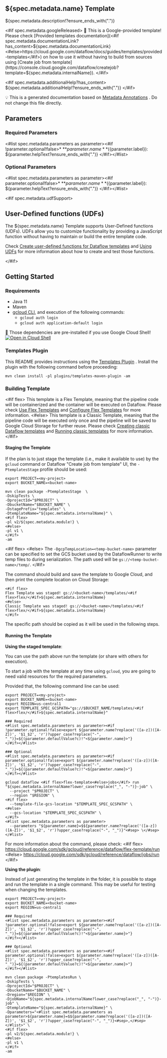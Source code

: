 ${spec.metadata.name} Template
---
${spec.metadata.description!?ensure_ends_with(".")}

<#if spec.metadata.googleReleased>
:memo: This is a Google-provided template! Please
check [Provided templates documentation](<#if spec.metadata.documentationLink?has_content>${spec.metadata.documentationLink}<#else>https://cloud.google.com/dataflow/docs/guides/templates/provided-templates</#if>)
on how to use it without having to build from sources using [Create job from template](https://console.cloud.google.com/dataflow/createjob?template=${spec.metadata.internalName}).
</#if>

<#if spec.metadata.additionalHelp?has_content>
${spec.metadata.additionalHelp!?ensure_ends_with(".")}
</#if>

:bulb: This is a generated documentation based
on [Metadata Annotations](https://github.com/GoogleCloudPlatform/DataflowTemplates#metadata-annotations)
. Do not change this file directly.

## Parameters

### Required Parameters

<#list spec.metadata.parameters as parameter><#if !parameter.optional!false>* **${parameter.name}** (${parameter.label}): ${parameter.helpText?ensure_ends_with(".")}
</#if></#list>

### Optional Parameters

<#list spec.metadata.parameters as parameter><#if parameter.optional!false>* **${parameter.name}** (${parameter.label}): ${parameter.helpText?ensure_ends_with(".")}
</#if></#list>


<#if spec.metadata.udfSupport>
## User-Defined functions (UDFs)

The ${spec.metadata.name} Template supports User-Defined functions (UDFs).
UDFs allow you to customize functionality by providing a JavaScript function
without having to maintain or build the entire template code.

Check [Create user-defined functions for Dataflow templates](https://cloud.google.com/dataflow/docs/guides/templates/create-template-udf)
and [Using UDFs](https://github.com/GoogleCloudPlatform/DataflowTemplates#using-udfs)
for more information about how to create and test those functions.

</#if>

## Getting Started

### Requirements

* Java 11
* Maven
* [gcloud CLI](https://cloud.google.com/sdk/gcloud), and execution of the
  following commands:
  * `gcloud auth login`
  * `gcloud auth application-default login`

:star2: Those dependencies are pre-installed if you use Google Cloud Shell!
[![Open in Cloud Shell](http://gstatic.com/cloudssh/images/open-btn.svg)](https://console.cloud.google.com/cloudshell/editor?cloudshell_git_repo=https%3A%2F%2Fgithub.com%2FGoogleCloudPlatform%2FDataflowTemplates.git&cloudshell_open_in_editor=${spec.metadata.sourceFilePath!README.md})

### Templates Plugin

This README provides instructions using
the [Templates Plugin](https://github.com/GoogleCloudPlatform/DataflowTemplates#templates-plugin)
. Install the plugin with the following command before proceeding:

```shell
mvn clean install -pl plugins/templates-maven-plugin -am
```

### Building Template

<#if flex>
This template is a Flex Template, meaning that the pipeline code will be
containerized and the container will be executed on Dataflow. Please
check [Use Flex Templates](https://cloud.google.com/dataflow/docs/guides/templates/using-flex-templates)
and [Configure Flex Templates](https://cloud.google.com/dataflow/docs/guides/templates/configuring-flex-templates)
for more information.
<#else>
This template is a Classic Template, meaning that the pipeline code will be
executed only once and the pipeline will be saved to Google Cloud Storage for
further reuse. Please check [Creating classic Dataflow templates](https://cloud.google.com/dataflow/docs/guides/templates/creating-templates)
and [Running classic templates](https://cloud.google.com/dataflow/docs/guides/templates/running-templates)
for more information.
</#if>

#### Staging the Template

If the plan is to just stage the template (i.e., make it available to use) by
the `gcloud` command or Dataflow "Create job from template" UI,
the `-PtemplatesStage` profile should be used:

```shell
export PROJECT=<my-project>
export BUCKET_NAME=<bucket-name>

mvn clean package -PtemplatesStage  \
-DskipTests \
-DprojectId="$PROJECT" \
-DbucketName="$BUCKET_NAME" \
-DstagePrefix="templates" \
-DtemplateName="${spec.metadata.internalName}" \
<#if flex>
-pl v2/${spec.metadata.module!} \
<#else>
-pl v1 \
</#if>
-am
```

<#if flex>
<#else>
The `-DgcpTempLocation=<temp-bucket-name>` parameter can be specified to set the GCS bucket used by the DataflowRunner to write
temp files to during serialization. The path used will be `gs://<temp-bucket-name>/temp/`.
</#if>

The command should build and save the template to Google Cloud, and then print
the complete location on Cloud Storage:

```
<#if flex>
Flex Template was staged! gs://<bucket-name>/templates/<#if flex>flex/</#if>${spec.metadata.internalName}
<#else>
Classic Template was staged! gs://<bucket-name>/templates/<#if flex>flex/</#if>${spec.metadata.internalName}
</#if>
```

The specific path should be copied as it will be used in the following steps.

#### Running the Template

**Using the staged template**:

You can use the path above run the template (or share with others for execution).

To start a job with the template at any time using `gcloud`, you are going to
need valid resources for the required parameters.

Provided that, the following command line can be used:

```shell
export PROJECT=<my-project>
export BUCKET_NAME=<bucket-name>
export REGION=us-central1
export TEMPLATE_SPEC_GCSPATH="gs://$BUCKET_NAME/templates/<#if flex>flex/</#if>${spec.metadata.internalName}"

### Required
<#list spec.metadata.parameters as parameter><#if !parameter.optional!false>export ${parameter.name?replace('([a-z])([A-Z])', '$1_$2', 'r')?upper_case?replace("-", "_")}=${(parameter.defaultValue?c)!"<${parameter.name}>"}
</#if></#list>

### Optional
<#list spec.metadata.parameters as parameter><#if parameter.optional!false>export ${parameter.name?replace('([a-z])([A-Z])', '$1_$2', 'r')?upper_case?replace("-", "_")}=${(parameter.defaultValue?c)!"<${parameter.name}>"}
</#if></#list>

gcloud dataflow <#if flex>flex-template<#else>jobs</#if> run "${spec.metadata.internalName?lower_case?replace("_", "-")}-job" \
  --project "$PROJECT" \
  --region "$REGION" \
<#if flex>
  --template-file-gcs-location "$TEMPLATE_SPEC_GCSPATH" \
<#else>
  --gcs-location "$TEMPLATE_SPEC_GCSPATH" \
</#if>
<#list spec.metadata.parameters as parameter>
  --parameters "${parameter.name}=$${parameter.name?replace('([a-z])([A-Z])', '$1_$2', 'r')?upper_case?replace("-", "_")}"<#sep> \</#sep>
</#list>
```

For more information about the command, please check:
<#if flex>
https://cloud.google.com/sdk/gcloud/reference/dataflow/flex-template/run
<#else>
https://cloud.google.com/sdk/gcloud/reference/dataflow/jobs/run
</#if>


**Using the plugin**:

Instead of just generating the template in the folder, it is possible to stage
and run the template in a single command. This may be useful for testing when
changing the templates.

```shell
export PROJECT=<my-project>
export BUCKET_NAME=<bucket-name>
export REGION=us-central1

### Required
<#list spec.metadata.parameters as parameter><#if !parameter.optional!false>export ${parameter.name?replace('([a-z])([A-Z])', '$1_$2', 'r')?upper_case?replace("-", "_")}=${(parameter.defaultValue?c)!"<${parameter.name}>"}
</#if></#list>

### Optional
<#list spec.metadata.parameters as parameter><#if parameter.optional!false>export ${parameter.name?replace('([a-z])([A-Z])', '$1_$2', 'r')?upper_case?replace("-", "_")}=${(parameter.defaultValue?c)!"<${parameter.name}>"}
</#if></#list>

mvn clean package -PtemplatesRun \
-DskipTests \
-DprojectId="$PROJECT" \
-DbucketName="$BUCKET_NAME" \
-Dregion="$REGION" \
-DjobName="${spec.metadata.internalName?lower_case?replace("_", "-")}-job" \
-DtemplateName="${spec.metadata.internalName}" \
-Dparameters="<#list spec.metadata.parameters as parameter>${parameter.name}=$${parameter.name?replace('([a-z])([A-Z])', '$1_$2', 'r')?upper_case?replace("-", "_")}<#sep>,</#sep></#list>" \
<#if flex>
-pl v2/${spec.metadata.module!} \
<#else>
-pl v1 \
</#if>
-am
```
